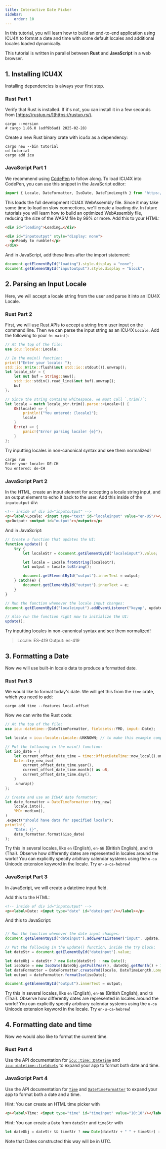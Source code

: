 ```yaml
---
title: Interactive Date Picker
sidebar:
    order: 10
---
```




In this tutorial, you will learn how to build an end-to-end application using ICU4X to format a date and time with some default locales and additional locales loaded dynamically.

This tutorial is written in parallel between **Rust** and **JavaScript** in a web browser.

## 1. Installing ICU4X

Installing dependencies is always your first step.

### Rust Part 1

Verify that Rust is installed. If it's not, you can install it in a few seconds from [https://rustup.rs/](https://rustup.rs/).

```shell
cargo --version
# cargo 1.86.0 (adf9b6ad1 2025-02-28)
```

Create a new Rust binary crate with icu4x as a dependency:

```shell
cargo new --bin tutorial
cd tutorial
cargo add icu
```

### JavaScript Part 1

We recommend using [CodePen](https://codepen.io/pen/?editors=1011) to follow along. To load ICU4X into CodePen, you can use this snippet in the JavaScript editor:

```javascript
import { Locale, DateFormatter, IsoDate, DateTimeLength } from "https://storage.googleapis.com/static-493776/2_0/npm/lib/index.mjs";
```

This loads the full development ICU4X WebAssembly file. Since it may take some time to load on slow connections, we'll create a loading div. In future tutorials you will learn how to build an optimized WebAssembly file, reducing the size of the WASM file by 99% or more. Add this to your HTML:

```html
<div id="loading">Loading…</div>

<div id="inputoutput" style="display: none">
  <p>Ready to rumble!</p>
</div>
```

And in JavaScript, add these lines after the import statement:

```javascript
document.getElementById("loading").style.display = "none";
document.getElementById("inputoutput").style.display = "block";
```

## 2. Parsing an Input Locale

Here, we will accept a locale string from the user and parse it into an ICU4X Locale.

### Rust Part 2

First, we will use Rust APIs to accept a string from user input on the command line. Then we can parse the input string as an ICU4X `Locale`. Add the following to your `fn main()`:

```rust
// At the top of the file:
use icu::locale::Locale;

// In the main() function:
print!("Enter your locale: ");
std::io::Write::flush(&mut std::io::stdout()).unwrap();
let locale_str = {
    let mut buf = String::new();
    std::io::stdin().read_line(&mut buf).unwrap();
    buf
};

// Since the string contains whitespace, we must call `.trim()`:
let locale = match locale_str.trim().parse::<Locale>() {
    Ok(locale) => {
        println!("You entered: {locale}");
        locale
    }
    Err(e) => {
        panic!("Error parsing locale! {e}");
    }
};
```

Try inputting locales in non-canonical syntax and see them normalized!

```bash
cargo run
Enter your locale: DE-CH
You entered: de-CH
```

### JavaScript Part 2

In the HTML, create an input element for accepting a locale string input, and an output element to echo it back to the user. Add this inside of the `inputoutput` div:

```html
<!-- inside of div id="inputoutput" -->
<p><label>Locale: <input type="text" id="localeinput" value="en-US"/></label></p>
<p>Output: <output id="output"></output></p>
```

And in JavaScript:

```javascript
// Create a function that updates the UI:
function update() {
    try {
        let localeStr = document.getElementById("localeinput").value;

        let locale = Locale.fromString(localeStr);
        let output = locale.toString();

        document.getElementById("output").innerText = output;
    } catch(e) {
        document.getElementById("output").innerText = e;
    }
}

// Run the function whenever the locale input changes:
document.getElementById("localeinput").addEventListener("keyup", update, false);

// Also run the function right now to initialize the UI:
update();
```

Try inputting locales in non-canonical syntax and see them normalized!

> Locale: ES-419
> Output: es-419

## 3. Formatting a Date

Now we will use built-in locale data to produce a formatted date.

### Rust Part 3

We would like to format today's date. We will get this from the `time` crate, which you need to add:

```shell
cargo add time --features local-offset
```

Now we can write the Rust code:

```rust
// At the top of the file:
use icu::datetime::{DateTimeFormatter, fieldsets::YMD, input::Date};

let locale = icu::locale::Locale::UNKNOWN; // to make this example compile

// Put the following in the main() function:
let iso_date = {
    let current_offset_date_time = time::OffsetDateTime::now_local().unwrap();
    Date::try_new_iso(
        current_offset_date_time.year(),
        current_offset_date_time.month() as u8,
        current_offset_date_time.day(),
    )
    .unwrap()
};

// Create and use an ICU4X date formatter:
let date_formatter = DateTimeFormatter::try_new(
    locale.into(),
    YMD::medium(),
)
.expect("should have data for specified locale");
println!(
    "Date: {}",
    date_formatter.format(&iso_date)
);
```

Try this in several locales, like `en` (English), `en-GB` (British English), and `th` (Thai). Observe how differently dates are represented in locales around the world! You can explicitly specify arbitrary calendar systems using the `u-ca` Unicode extension keyword in the locale. Try `en-u-ca-hebrew`!

### JavaScript Part 3

In JavaScript, we will create a datetime input field.

Add this to the HTML:

```html
<!-- inside of div id="inputoutput" -->
<p><label>Date: <input type="date" id="dateinput"/></label></p>
```

And this to JavaScript:

```javascript

// Run the function whenever the date input changes:
document.getElementById("dateinput").addEventListener("input", update, false);

// Put the following in the update() function, inside the try block:
let dateStr = document.getElementById("dateinput").value;

let dateObj = dateStr ? new Date(dateStr) : new Date();
let isoDate = new IsoDate(dateObj.getFullYear(), dateObj.getMonth() + 1, dateObj.getDate());
let dateFormatter = DateFormatter.createYmd(locale, DateTimeLength.Long);
let output = dateFormatter.formatIso(isoDate);

document.getElementById("output").innerText = output;
```

Try this in several locales, like `en` (English), `en-GB` (British English), and `th` (Thai). Observe how differently dates are represented in locales around the world! You can explicitly specify arbitrary calendar systems using the `u-ca` Unicode extension keyword in the locale. Try `en-u-ca-hebrew`!

## 4. Formatting date and time

Now we would also like to format the current time.

### Rust Part 4

Use the API documentation for [`icu::time::DateTime`](https://docs.rs/icu/2.0.0/icu/time/struct.DateTime.html) and [`icu::datetime::fieldsets`](https://docs.rs/icu/2.0.0/icu/datetime/fieldsets/index.html) to expand your app to format both date and time.

### JavaScript Part 4

Use the API documentation for [`Time`](https://icu4x.unicode.org/2_0/tsdoc/classes/Time.html) and [`DateTimeFormatter`](https://icu4x.unicode.org/2_0/tsdoc/classes/DateTimeFormatter.html) to expand your app to format both a date and a time.

Hint: You can create an HTML time picker with

```html
<p><label>Time: <input type="time" id="timeinput" value="10:10"/></label></p>
```

Hint: You can create a `Date` from `dateStr` and `timeStr` with

```javascript
let dateObj = dateStr && timeStr ? new Date(dateStr + " " + timeStr) : new Date();
```

Note that Dates constructed this way will be in UTC.